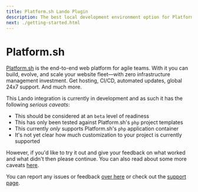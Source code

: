 ```yaml
---
title: Platform.sh Lando Plugin
description: The best local development environment option for Platform.sh, the fastest way to build modern web apps.
next: ./getting-started.html
---
```


# Platform.sh

[Platform.sh](https://platform.sh/) is the end-to-end web platform for agile teams. With it you can build, evolve, and scale your website fleet—with zero infrastructure management investment. Get hosting, CI/CD, automated updates, global 24x7 support. And much more.

This Lando integration is currently in development and as such it has the following _serious caveats_:

* This should be considered at an `beta` level of readiness
* This has only been tested against Platform.sh's `php` project templates
* This currently _only_ supports Platform.sh's `php` application container
* It's not yet clear how much customization to your project is currently supported

However, if you'd like to try it out and give your feedback on what worked and what didn't then please continue. You can also read about some more caveats [here](./caveats.md).

You can report any issues or feedback [over here](https://github.com/lando/platformsh/issues/new/choose) or check out the [support page](./support.md).
